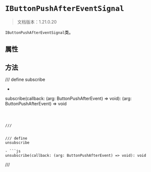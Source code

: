 # `IButtonPushAfterEventSignal`

> 文档版本：1.21.0.20

`IButtonPushAfterEventSignal`类。

## 属性

## 方法

/// define
subscribe

- ```js
subscribe(callback: (arg: ButtonPushAfterEvent) => void): (arg: ButtonPushAfterEvent) => void
```



///


/// define
unsubscribe

- ```js
unsubscribe(callback: (arg: ButtonPushAfterEvent) => void): void
```



///

